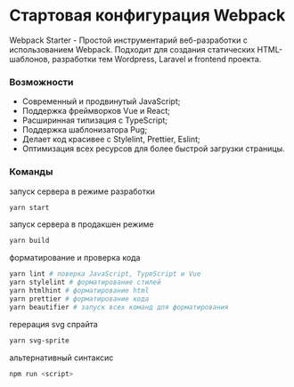 # Стартовая конфигурация Webpack
Webpack Starter - Простой инструментарий веб-разработки с использованием Webpack. Подходит для создания статических HTML-шаблонов, разработки тем Wordpress, Laravel и frontend проекта.

### Возможности
* Современный и продвинутый JavaScript;
* Поддержка фреймворков Vue и React;
* Расширинная типизация с TypeScript;
* Поддержка шаблонизатора Pug;
* Делает код красивее с Stylelint, Prettier, Eslint;
* Оптимизация всех ресурсов для более быстрой загрузки страницы.

### Команды
запуск сервера в режиме разработки
```bash
yarn start
```

запуск сервера в продакшен режиме
```bash
yarn build
```

форматирование и проверка кода
```bash
yarn lint # поверка JavaScript, TypeScript и Vue
yarn stylelint # форматирование стилей
yarn htmlhint # форматирование html
yarn prettier # форматирование кода
yarn beautifier # запуск всех команд для форматирования
```

герерация svg спрайта
```bash
yarn svg-sprite
```

альтернативный синтаксис
```bash
npm run <script>
```
